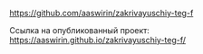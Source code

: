 https://github.com/aaswirin/zakrivayuschiy-teg-f

Ссылка на опубликованный проект: https://aaswirin.github.io/zakrivayuschiy-teg-f/
